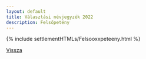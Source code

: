 ```yaml
---
layout: default
title: Választási névjegyzék 2022
description: Felsőpetény
---
```


{% include settlementHTMLs/Felsooxxpeteeny.html %}

[Vissza](./)